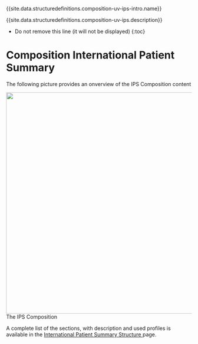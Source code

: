 {{site.data.structuredefinitions.composition-uv-ips-intro.name}}

{{site.data.structuredefinitions.composition-uv-ips.description}}



<!-- TOC  the css styling for this is \pages\assets\css\project.css under 'markdown-toc'-->

* Do not remove this line (it will not be displayed)
{:toc}



# Composition International Patient Summary

The following picture provides an onverview of the IPS Composition content 

<div class="image">
<img src="assets/images/IPS_composition.png" width="600" />
<div>The IPS Composition</div>
<p></p>
</div>

A complete list of the sections, with description and  used profiles is available in the <a href="ipsStructure.html">International Patient Summary Structure </a> page.
